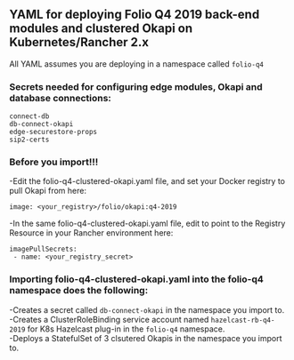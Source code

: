 ## YAML for deploying Folio Q4 2019 back-end modules and clustered Okapi on Kubernetes/Rancher 2.x

All YAML assumes you are deploying in a namespace called `folio-q4`

### Secrets needed for configuring edge modules, Okapi and database connections:

`connect-db`<br/>
`db-connect-okapi`<br/>
`edge-securestore-props`<br/>
`sip2-certs`

### Before you import!!!

-Edit the folio-q4-clustered-okapi.yaml file, and set your Docker registry to pull Okapi from here:<br/>

`image: <your_registry>/folio/okapi:q4-2019`<br/>

-In the same folio-q4-clustered-okapi.yaml file, edit to point to the Registry Resource in your Rancher environment here:<br/>
```
imagePullSecrets:
 - name: <your_registry_secret>
```
### Importing folio-q4-clustered-okapi.yaml into the folio-q4 namespace does the following:

-Creates a secret called `db-connect-okapi` in the namespace you import to.<br/>
-Creates a ClusterRoleBinding service account named ``hazelcast-rb-q4-2019`` for K8s Hazelcast plug-in in the `folio-q4` namespace.<br/>
-Deploys a StatefulSet of 3 clsutered Okapis in the namespace you import to.
